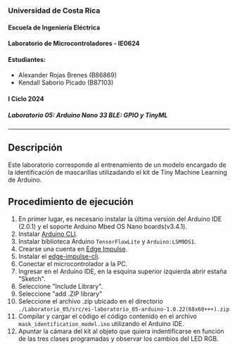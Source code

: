 ### Universidad de Costa Rica
#### Escuela de Ingeniería Eléctrica
#### Laboratorio de Microcontroladores - IE0624
#### Estudiantes: 
- Alexander Rojas Brenes (B86869)
- Kendall Saborio Picado (B87103)
#### I Ciclo 2024
##### Laboratorio 05: Arduino Nano 33 BLE: GPIO y TinyML
---
## Descripción
Este laboratorio corresponde al entrenamiento de un modelo encargado de la identificación de mascarillas utilizadando el kit de Tiny Machine Learning de Arduino. 

## Procedimiento de ejecución
1. En primer lugar, es necesario instalar la última versión del Arduino IDE (2.0.1) y el soporte Arduino Mbed OS Nano boards(v3.4.1). 
2. Instalar [Arduino CLI](https://arduino.github.io/arduino-cli/0.28/). 
3. Instalar biblioteca Arduino `TensorFlowLite` y `Arduino:LSM9DS1`. 
4. Crearse una cuenta en [Edge Impulse](https://edgeimpulse.com/).
5. Instalar el [edge-impulse-cli](https://docs.edgeimpulse.com/docs/edge-impulse-cli/cli-installation).
6. Conectar el microcontrolador a la PC.
7. Ingresar en el Arduino IDE, en la esquina superior izquierda abrir estaña "Sketch".
8. Seleccione "Include Library".
9. Seleccione "add .ZIP library"
10. Seleccione el archivo .zip ubicado en el directorio `./Laboratorio_05/src/ei-laboratorio_05-arduino-1.0.22(68x68+++).zip`
11. Compilar y cargar el código el código contenido en el archivo `mask_identification_model.ino` utilizando el Arduino IDE.
12. Apuntar la cámara del kit al objeto que quiera indentificarse en función de las tres clases programadas y observar los cambios del LED RGB. 